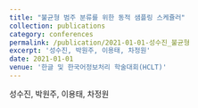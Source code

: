 ```yaml
---
title: "불균형 범주 분류를 위한 동적 샘플링 스케쥴러"
collection: publications
category: conferences
permalink: /publication/2021-01-01-성수진_불균형
excerpt: '성수진, 박원주, 이용태, 차정원'
date: 2021-01-01
venue: '한글 및 한국어정보처리 학술대회(HCLT)'
---
```

성수진, 박원주, 이용태, 차정원
